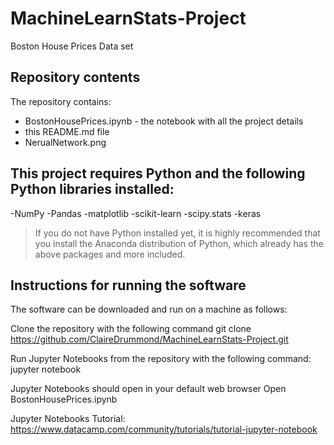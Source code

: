 # MachineLearnStats-Project
Boston House Prices Data set

## Repository contents
The repository contains:

- BostonHousePrices.ipynb - the notebook with all the project details
- this README.md file
- NerualNetwork.png

## This project requires Python and the following Python libraries installed:

-NumPy
-Pandas
-matplotlib
-scikit-learn
-scipy.stats
-keras

> If you do not have Python installed yet, it is highly recommended that you install the Anaconda distribution of Python, which already has the above packages and more included.

## Instructions for running the software

The software can be downloaded and run on a machine as follows:

Clone the repository with the following command
git clone https://github.com/ClaireDrummond/MachineLearnStats-Project.git

Run Jupyter Notebooks from the repository with the following command:
jupyter notebook

Jupyter Notebooks should open in your default web browser
Open BostonHousePrices.ipynb

Jupyter Notebooks Tutorial: https://www.datacamp.com/community/tutorials/tutorial-jupyter-notebook

